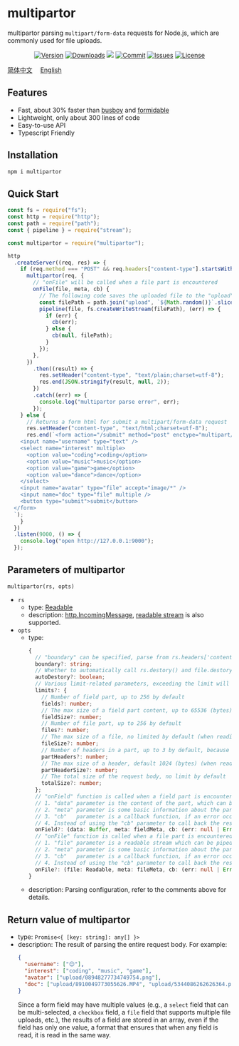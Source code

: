 # multipartor

multipartor parsing `multipart/form-data` requests for Node.js, which are commonly used for file uploads.

<p align="center">
    <a href="https://www.npmjs.com/package/multipartor" target="_blank"><img src="https://img.shields.io/npm/v/multipartor.svg?style=flat-square" alt="Version"></a>
    <a href="https://npmcharts.com/compare/multipartor?minimal=true" target="_blank"><img src="https://img.shields.io/npm/dm/multipartor.svg?style=flat-square" alt="Downloads"></a>
    <a href="https://github.com/haochuan9421/multipartor" target="_blank"><img src="https://visitor-badge.glitch.me/badge?page_id=haochuan9421.multipartor"></a>
    <a href="https://github.com/haochuan9421/multipartor/commits/master" target="_blank"><img src="https://img.shields.io/github/last-commit/haochuan9421/multipartor.svg?style=flat-square" alt="Commit"></a>
    <a href="https://github.com/haochuan9421/multipartor/issues" target="_blank"><img src="https://img.shields.io/github/issues-closed/haochuan9421/multipartor.svg?style=flat-square" alt="Issues"></a>
    <a href="https://github.com/haochuan9421/multipartor/blob/master/LICENSE" target="_blank"><img src="https://img.shields.io/npm/l/@haochuan9421/multipartor.svg?style=flat-square" alt="License"></a>
</p>

[简体中文](https://github.com/haochuan9421/multipartor/blob/master/README.md)&emsp;
[English](https://github.com/haochuan9421/multipartor/blob/master/README_EN.md)&emsp;

## Features

- Fast, about 30% faster than [busboy](https://www.npmjs.com/package/busboy) and [formidable](https://www.npmjs.com/package/formidable)
- Lightweight, only about 300 lines of code
- Easy-to-use API
- Typescript Friendly

## Installation

```bash
npm i multipartor
```

## Quick Start

```js
const fs = require("fs");
const http = require("http");
const path = require("path");
const { pipeline } = require("stream");

const multipartor = require("multipartor");

http
  .createServer((req, res) => {
    if (req.method === "POST" && req.headers["content-type"].startsWith("multipart/form-data")) {
      multipartor(req, {
        // "onFile" will be called when a file part is encountered
        onFile(file, meta, cb) {
          // The following code saves the uploaded file to the "upload" folder (assuming the "upload" folder already exists)
          const filePath = path.join("upload", `${Math.random()}`.slice(2) + path.extname(meta.filename));
          pipeline(file, fs.createWriteStream(filePath), (err) => {
            if (err) {
              cb(err);
            } else {
              cb(null, filePath);
            }
          });
        },
      })
        .then((result) => {
          res.setHeader("content-type", "text/plain;charset=utf-8");
          res.end(JSON.stringify(result, null, 2));
        })
        .catch((err) => {
          console.log("multipartor parse error", err);
        });
    } else {
      // Returns a form html for submit a multipart/form-data request
      res.setHeader("content-type", "text/html;charset=utf-8");
      res.end(`<form action="/submit" method="post" enctype="multipart/form-data">
    <input name="username" type="text" />
    <select name="interest" multiple>
      <option value="coding">coding</option>
      <option value="music">music</option>
      <option value="game">game</option>
      <option value="dance">dance</option>
    </select>
    <input name="avatar" type="file" accept="image/*" />
    <input name="doc" type="file" multiple />
    <button type="submit">submit</button>
  </form>
  `);
    }
  })
  .listen(9000, () => {
    console.log("open http://127.0.0.1:9000");
  });
```

## Parameters of multipartor

`multipartor(rs, opts)`

- `rs`
  - type: [Readable](https://nodejs.org/api/stream.html#readable-streams)
  - description: [http.IncomingMessage](https://nodejs.org/api/http.html#class-httpincomingmessage), [readable stream](https://nodejs.org/api/stream.html#readable-streams) is also supported.
- `opts`
  - type:
    ```ts
    {
      // "boundary" can be specified, parse from rs.headers['content-type'] by default
      boundary?: string;
      // Whether to automatically call rs.destory() and file.destory() in case of errors in the request body parsing process, default is true
      autoDestory?: boolean;
      // Various limit-related parameters, exceeding the limit will reject error and stop parsing
      limits?: {
        // Number of field part, up to 256 by default
        fields?: number;
        // The max size of a field part content, up to 65536 (bytes) by default (when reading the content of a field part, the data will temporarily exist in memory, so it needs to be limited, otherwise it may lead to memory leaks, the "text" type field of MySQL only occupies 65535 bytes, so there is no need to give too much space)
        fieldSize?: number;
        // Number of file part, up to 256 by default
        files?: number;
        // The max size of a file, no limited by default (when reading the contents of a file, it is done as a stream and the data is not temporarily stored in memory, so there is not much need to limit it)
        fileSize?: number;
        // Number of headers in a part, up to 3 by default, because each part usually has only Content-Disposition, Content-Type and Content-Transfer-Encoding headers
        partHeaders?: number;
        // The max size of a header, default 1024 (bytes) (when reading the header, the data is temporarily stored in memory, so it needs to be limited, otherwise it may lead to memory leaks)
        partHeaderSize?: number;
        // The total size of the request body, no limit by default
        totalSize?: number;
      };
      // "onField" function is called when a field part is encountered, if no "onField" function is provided, the content of the part will be converted to a utf-8 string
      // 1. "data" parameter is the content of the part, which can be custom transformed
      // 2. "meta" parameter is some basic information about the part, such as: "name" (the value of the name attribute in a form field), "encoding" (the value of the Content-Transfer-Encoding in the part header)
      // 3. "cb"   parameter is a callback function, if an error occurs during your custom transform process, the error message should be called back to notify "multipartor" to end the parsing of the whole request body, if no error occurs, the first parameter of the callback is "null", the second parameter is the result of the transform, the result will be put into the return value of the "multipartor" function
      // 4. Instead of using the "cb" parameter to call back the result, the "onField" function can also inform the result by returning a Promise
      onField?: (data: Buffer, meta: fieldMeta, cb: (err: null | Error, data?: any) => void) => void | Promise<any>;
      // "onFile" function is called when a file part is encountered, If the "onFile" function is not provided, the file content will be ignored
      // 1. "file" parameter is a readable stream which can be piped to your disk or other storage, this readable stream must be exhausted or the entire request parsing process may get stuck
      // 2. "meta" parameter is some basic information about the part, such as: "filename" (original filename), "mimeType" (mime type of the file)
      // 3. "cb"   parameter is a callback function, if an error occurs during your dump file process, the error message should be called back to notify "multipartor" to end the parsing of the whole request body, if no error occurs, the first parameter of the callback is "null", the second parameter is the result of the your dump, the result will be put into the return value of the "multipartor" function
      // 4. Instead of using the "cb" parameter to call back the result, the "onFile" function can also inform the result by returning a Promise
      onFile?: (file: Readable, meta: fileMeta, cb: (err: null | Error, data?: any) => void) => void | Promise<any>;
    }
    ```
  - description: Parsing configuration, refer to the comments above for details.

## Return value of multipartor

- type: `Promise<{ [key: string]: any[] }>`
- description: The result of parsing the entire request body. For example:
  ```json
  {
    "username": ["😊"],
    "interest": ["coding", "music", "game"],
    "avatar": ["upload/08948277734749754.png"],
    "doc": ["upload/8910049773055626.MP4", "upload/5344086262626364.pdf"]
  }
  ```
  Since a form field may have multiple values (e.g., a `select` field that can be multi-selected, a `checkbox` field, a `file` field that supports multiple file uploads, etc.), the results of a field are stored in an array, even if the field has only one value, a format that ensures that when any field is read, it is read in the same way.
